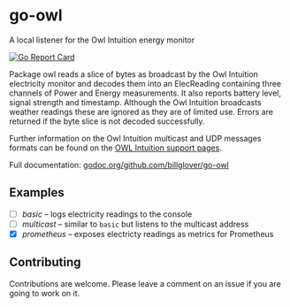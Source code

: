 # go-owl
A local listener for the Owl Intuition energy monitor

[![Go Report Card](https://goreportcard.com/badge/github.com/billglover/go-owl)](https://goreportcard.com/report/github.com/billglover/go-owl)

Package owl reads a slice of bytes as broadcast by the Owl Intuition electricity monitor and decodes them into an ElecReading containing three channels of Power and Energy measurements. It also reports battery level, signal strength and timestamp. Although the Owl Intuition broadcasts weather readings these are ignored as they are of limited use. Errors are returned if the byte slice is not decoded successfully.

Further information on the Owl Intuition multicast and UDP messages formats can be found on the [OWL Intuition support pages](https://theowl.zendesk.com/hc/en-gb/articles/201284603-Multicast-UDP-API-Information).

Full documentation: [godoc.org/github.com/billglover/go-owl](https://godoc.org/github.com/billglover/go-owl)

## Examples

 * [ ] *basic* – logs electricity readings to the console
 * [ ] *multicast* – similar to `basic` but listens to the multicast address
 * [x] *prometheus* – exposes electricty readings as metrics for Prometheus

## Contributing

Contributions are welcome. Please leave a comment on an issue if you are going to work on it.
